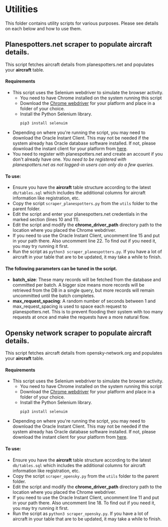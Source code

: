 # Utilities
This folder contains utility scripts for various purposes. Please see details on each below and how to use them.

## Planespotters.net scraper to populate aircraft details.
This script fetches aircraft details from planespotters.net and populates your **aircraft** table.

#### Requirements
* This script uses the Selenium webdriver to simulate the browser activity. 
  *  You need to have Chrome installed on the system running this script
  *  Download the [Chrome webdriver](https://chromedriver.chromium.org/downloads) for your platform and place in a folder of your choice.
  *  Install the Python Selenium library.
     ```
     pip3 install selenuim
     ```
* Depending on where you're running the script, you may need to download the Oracle Instant Client. This may not be needed if the system already has Oracle database software installed. If not, please download the instant client for your platform from [here](https://www.oracle.com/database/technologies/instant-client/downloads.html).
* You need to register with planespotters.net and create an account if you don't already have one. *You need to be registered with planespotters.net as not logged-in users can only do a few queries.*

#### To use:
* Ensure you have the **aircraft** table structure according to the latest `db/tables.sql` which includes the additional columns for aircraft information like registration, etc.
* Copy the script `scraper_planespotters.py` from the `utils` folder to the parent folder.
* Edit the script and enter your planespotters.net credentials in the marked section (lines 10 and 11).
* Edit the script and modify the **chrome_driver_path** directory path to the location where you placed the Chrome webdriver.
* If you need to use the Oracle Instant Client, uncomment line 15 and put in your path there. Also uncomment line 22. To find out if you need it, you may try running it first. 
* Run the script as `python3 scraper_planespotters.py`. If you have a lot of aircraft in your table that are to be updated, it may take a while to finish.

#### The following parameters can be tuned in the script.
* **batch_size**: These many records will be fetched from the database and committed per batch. A bigger size means more records will be retrieved from the DB in a single query, but more records will remain uncommitted until the batch completes.
* **max_request_spacing**: A random number of seconds between 1 and max_request_spacing is used to space each request to planespotters.net. This is to prevent flooding their system with too many requests at once and make the requests have a more natural flow.


## Opensky network scraper to populate aircraft details.
This script fetches aircraft details from opensky-network.org and populates your **aircraft** table.

#### Requirements
* This script uses the Selenium webdriver to simulate the browser activity. 
  *  You need to have Chrome installed on the system running this script
  *  Download the [Chrome webdriver](https://chromedriver.chromium.org/downloads) for your platform and place in a folder of your choice.
  *  Install the Python Selenium library.
     ```
     pip3 install selenuim
     ```
* Depending on where you're running the script, you may need to download the Oracle Instant Client. This may not be needed if the system already has Oracle database software installed. If not, please download the instant client for your platform from [here](https://www.oracle.com/database/technologies/instant-client/downloads.html).

#### To use:
* Ensure you have the **aircraft** table structure according to the latest `db/tables.sql` which includes the additional columns for aircraft information like registration, etc.
* Copy the script `scraper_opensky.py` from the `utils` folder to the parent folder.
* Edit the script and modify the **chrome_driver_path** directory path to the location where you placed the Chrome webdriver.
* If you need to use the Oracle Instant Client, uncomment line 11 and put in your path there. Also uncomment line 18. To find out if you need it, you may try running it first. 
* Run the script as `python3 scraper_opensky.py`. If you have a lot of aircraft in your table that are to be updated, it may take a while to finish.


